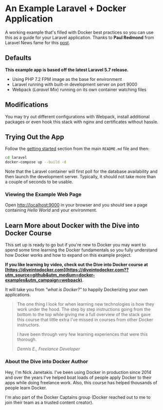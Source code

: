 # An Example Laravel + Docker Application

A working example that's filled with Docker best practices so you can use this
as a guide for your Laravel application. Thanks to **Paul Redmond** from
Laravel News fame for this [post](https://laravel-news.com/multi-stage-docker-builds-for-laravel).

## Defaults

**This example app is based off the latest Laravel 5.7 release.**

- Using PHP 7.2 FPM image as the base for environment
- Laravel running with built-in development server on port 9000
- Webpack (_Laravel Mix_) running on its own container watching files

## Modifications

You may try out different configurations with Webpack, install additional
packages or even hook this stack with nginx and certificates without hassle.

## Trying Out the App

Follow the [getting started](https://github.com/nickjj/docker-web-framework-examples#getting-started) section from the main `README.md` file and then:

```sh
cd laravel
docker-compose up --build -d
```

Note that the Laravel container will first poll for the database availability
and then launch the development server. Typically, it should not take more
than a couple of seconds to be usable.

### Viewing the Example Web Page

Open <http://localhost:9000> in your browser and you should see a page
containing _Hello World_ and your environment.

## Learn More about Docker with the Dive into Docker Course

This set up is ready to go but if you're new to Docker you may want to spend
some time learning the Docker fundamentals so you fully understand how Docker
works and how to expand on this example project.

**If you like learning by video, check out the Dive into Docker course at
[https://diveintodocker.com](https://diveintodocker.com??utm_source=github&utm_medium=docker-examples&utm_campaign=webpack)**.

It will take you from *"what is Docker?"* to happily Dockerizing your own
applications.

> The one thing I look for when learning new technologies is how they work under
> the hood. The step by step instructions going from the bottom to the top while
> giving me a full overview of the stack gave this course that little extra I've
> missed in courses from other Docker instructors.
>
> I have been through very few learning experiences that were this thorough.
>
> *Dennis E., Freelance Developer*

### About the Dive into Docker Author

Hey, I'm Nick Janetakis. I've been using Docker in production since 2014 and
over the years I've helped boat loads of people apply Docker to their apps
while doing freelance work. Also, this course has helped thousands of people
learn Docker.

I'm also part of the Docker Captains group (Docker reached out to me to join
their team as a trusted content creator).
